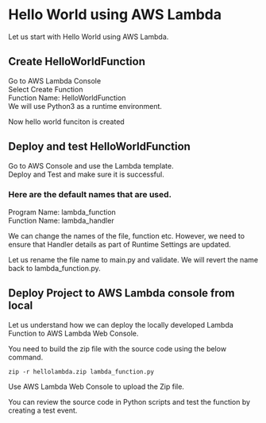 # Hello World using AWS Lambda  
Let us start with Hello World using AWS Lambda.   

## Create HelloWorldFunction  
Go to AWS Lambda Console  
Select Create Function   
Function Name: HelloWorldFunction  
We will use Python3 as a runtime environment.  

Now hello world funciton is created  

## Deploy and test HelloWorldFunction  
Go to AWS Console and use the Lambda template.  
Deploy and Test and make sure it is successful.   

### Here are the default names that are used.  
Program Name: lambda_function  
Function Name: lambda_handler  

We can change the names of the file, function etc. However, we need to ensure that Handler details as part of Runtime Settings are updated.  
 
Let us rename the file name to main.py and validate. We will revert the name back to lambda_function.py.  


## Deploy Project to AWS Lambda console from local  
Let us understand how we can deploy the locally developed Lambda Function to AWS Lambda Web Console.  

You need to build the zip file with the source code using the below command.  

``` zip -r hellolambda.zip lambda_function.py ```  

Use AWS Lambda Web Console to upload the Zip file.  

You can review the source code in Python scripts and test the function by creating a test event.  